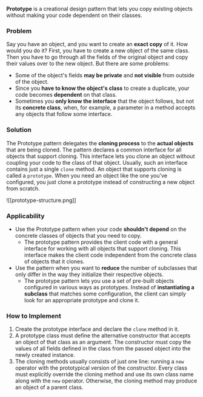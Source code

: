 **Prototype** is a creational design pattern that lets you copy existing objects without making your code dependent on their classes.

### Problem
Say you have an object, and you want to create an **exact copy** of it. How would you do it?
First, you have to create a new object of the same class. Then you have to go through all the fields of the original object and copy their values over to the new object.
But there are some problems:
* Some of the object's fields **may be private** and **not visible** from outside of the object.
* Since you **have to know the object's class** to create a duplicate, your code becomes **dependent** on that class.
* Sometimes you **only know the interface** that the object follows, but not its **concrete class**, when, for example, a parameter in a method accepts any objects that follow some interface.

### Solution
The Prototype pattern delegates the **cloning process** to the **actual objects** that are being cloned. The pattern declares a common interface for all objects that support cloning. This interface lets you clone an object without coupling your code to the class of that object.
Usually, such an interface contains just a single `clone` method.
An object that supports cloning is called a `prototype`. When you need an object like the one you've configured, you just clone a prototype instead of constructing a new object from scratch.

![[prototype-structure.png]]

### Applicability
 * Use the Prototype pattern when your code **shouldn't depend** on the concrete classes of objects that you need to copy.
	 * The prototype pattern provides the client code with a general interface for working with all objects that support cloning. This interface makes the client code independent from the concrete class of objects that it clones.
 * Use the pattern when  you want to **reduce** the number of subclasses that only differ in the way they initialize their respective objects.
	 * The prototype pattern lets you use a set of pre-built objects configured in various ways as prototypes. Instead of **instantiating a subclass** that matches some configuration, the client can simply look for an appropriate prototype and clone it.

### How to Implement
1. Create the prototype interface and declare the `clone` method in it.
2. A prototype class must define the alternative constructor that accepts an object of that class as an argument. The constructor must copy the values of all fields defined in the class from the passed object into the newly created instance.
3. The cloning methods usually consists of just one line: running a `new` operator with the prototypical version of the constructor. Every class must explicitly override the cloning method and use its own class name along with the `new` operator. Otherwise, the cloning method may produce an object of a parent class.